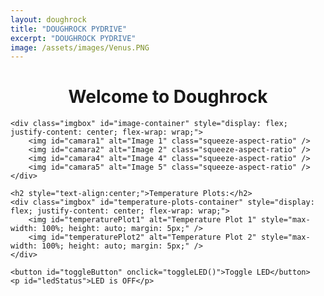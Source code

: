 ```yaml
---
layout: doughrock
title: "DOUGHROCK PYDRIVE"
excerpt: "DOUGHROCK PYDRIVE"
image: /assets/images/Venus.PNG
---
```


<div class="center">
    <h1 style="text-align:center;">Welcome to Doughrock</h1>

    <div class="imgbox" id="image-container" style="display: flex; justify-content: center; flex-wrap: wrap;">
        <img id="camara1" alt="Image 1" class="squeeze-aspect-ratio" />
        <img id="camara2" alt="Image 2" class="squeeze-aspect-ratio" />
        <img id="camara4" alt="Image 4" class="squeeze-aspect-ratio" />
        <img id="camara5" alt="Image 5" class="squeeze-aspect-ratio" />
    </div>

    <h2 style="text-align:center;">Temperature Plots:</h2>
    <div class="imgbox" id="temperature-plots-container" style="display: flex; justify-content: center; flex-wrap: wrap;">
        <img id="temperaturePlot1" alt="Temperature Plot 1" style="max-width: 100%; height: auto; margin: 5px;" />
        <img id="temperaturePlot2" alt="Temperature Plot 2" style="max-width: 100%; height: auto; margin: 5px;" />
    </div>

    <button id="toggleButton" onclick="toggleLED()">Toggle LED</button>
    <p id="ledStatus">LED is OFF</p>
</div>

<style>
    .squeeze-aspect-ratio {
        width: auto;
        height: auto;
        display: block;
        max-width: 100%;
        aspect-ratio: 4 / 3;
        object-fit: fill; /* Squeeze the image to fit exactly in a 4:3 ratio */
    }

    /* Style for a 2x2 grid layout when in widescreen */
    .widescreen-grid {
        display: grid;
        grid-template-columns: repeat(2, 1fr); /* 2 columns */
        grid-template-rows: repeat(2, 1fr); /* 2 rows */
        gap: 10px;
    }

    /* Adjust the flex layout for larger screens */
    .row-layout {
        display: flex;
        flex-direction: row;
        justify-content: center;
        flex-wrap: wrap;
    }

    /* Column layout for small screens */
    .column-layout {
        display: flex;
        flex-direction: column;
    }

    /* Ensure the video fits the screen width in portrait mode */
    @media screen and (max-width: 768px) {
        #detectedVideo {
            width: 100%;
            height: auto;
        }
    }
</style>

<script>
var ledState = false;

function toggleLED() {
    var toggleButton = document.getElementById('toggleButton');
    var ledStatus = document.getElementById('ledStatus');

    if (ledState) {
        // Turn LED off
        ledState = false;
        toggleButton.textContent = "Turn LED On";
        ledStatus.textContent = "LED is OFF";
    } else {
        // Turn LED on
        ledState = true;
        toggleButton.textContent = "Turn LED Off";
        ledStatus.textContent = "LED is ON";
    }
}

// Function to fetch image and convert to base64
function fetchImageAsBase64(imageId, driveUrl) {
    fetch(driveUrl)
        .then(response => response.blob())
        .then(blob => {
            const reader = new FileReader();
            reader.onloadend = function() {
                document.getElementById(imageId).src = reader.result; // Set base64 as image source
            };
            reader.readAsDataURL(blob); // Convert blob to base64
        })
        .catch(error => {
            console.error('Error fetching image:', error);
        });
}

// Fetch images from Google Drive and convert to base64
window.onload = function() {
    fetchImageAsBase64('camara1', 'https://drive.google.com/uc?export=view&id=10b5QfBtU1xx-qggz_UjoZn0sMfJmT9ZI');
    fetchImageAsBase64('camara2', 'https://drive.google.com/uc?export=view&id=19KHRWco6o_U3SB1Zsof58MvGyPbO6j__');
    fetchImageAsBase64('camara4', 'https://drive.google.com/uc?export=view&id=11yc6_LOWjh5L9pXkMV1-pV8QbidulJSQ');
    fetchImageAsBase64('camara5', 'https://drive.google.com/uc?export=view&id=1prHvQ2rbwoUfv5nf-ig4mAGznxFbePXq');
    fetchImageAsBase64('temperaturePlot1', 'https://drive.google.com/uc?export=view&id=1CUPkHJvfNaihCiTkOycwY8zlptEwW5-r');
    fetchImageAsBase64('temperaturePlot2', 'https://drive.google.com/uc?export=view&id=1KNUjtFYwoI3hzEsjXtSgB0L2DDajNKfH');
}

function arrangeImages() {
    const imageContainer = document.getElementById('image-container');
    const temperaturePlotsContainer = document.getElementById('temperature-plots-container');
    const screenWidth = window.innerWidth;
    const screenHeight = window.innerHeight;

    if (screenWidth < 768) {
        // Small screen (e.g., phones in portrait mode): Display images in a column
        imageContainer.classList.remove('widescreen-grid');
        imageContainer.classList.add('column-layout');
    } else if (screenWidth > screenHeight) {
        // Widescreen mode (e.g., tablets/PCs in landscape mode): Display images in a 2x2 grid
        imageContainer.classList.remove('column-layout');
        imageContainer.classList.add('widescreen-grid');
    } else {
        // Larger screens in portrait or non-widescreen mode: Display images in a row
        imageContainer.classList.remove('widescreen-grid');
        imageContainer.classList.remove('column-layout');
        imageContainer.classList.add('row-layout');
    }
}

function handleOrientationChange() {
    arrangeImages();
}

window.addEventListener('resize', handleOrientationChange);

// Initial arrangement on page load
arrangeImages();
</script>
